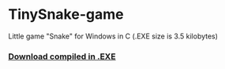 # TinySnake-game
Little game "Snake" for Windows in C (.EXE size is 3.5 kilobytes)

### [Download compiled in .EXE](https://github.com/DosX-dev/TinySnake-game/releases/tag/Builds)
